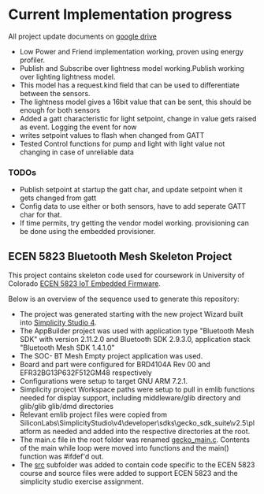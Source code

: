 # Current Implementation progress
All project update documents on [google drive](https://drive.google.com/drive/u/0/folders/1rQfYgGdwMprrHQvmEfe_ihg3yPjacLZz)

* Low Power and Friend implementation working, proven using energy profiler.
* Publish and Subscribe over lightness model working.Publish working over lighting lightness model. 
* This model has a request.kind field that can be used to differentiate between the sensors. 
* The lightness model gives a 16bit value that can be sent, this should be enough for both sensors
* Added a gatt characteristic for light setpoint, change in value gets raised as event. Logging the event for now
* writes setpoint values to flash when changed from GATT
* Tested Control functions for pump and light with light value not changing in case of unreliable data


### TODOs
* Publish setpoint at startup the gatt char, and update setpoint when it gets changed from gatt
* Config data to use either or both sensors, have to add seperate GATT char for that.
* If time permits, try getting the vendor model working. provisioning can be done using the embedded provisioner.


## ECEN 5823 Bluetooth Mesh Skeleton Project

This project contains skeleton code used for coursework in University of Colorado [ECEN 5823 IoT Embedded Firmware](https://sites.google.com/colorado.edu/ecen5823/home).

Below is an overview of the sequence used to generate this repository:
* The project was generated starting with the new project Wizard built into [Simplicity Studio 4](https://www.silabs.com/products/development-tools/software/simplicity-studio).  
* The AppBuilder project was used with application type "Bluetooth Mesh SDK" with version 2.11.2.0 and Bluetooth SDK 2.9.3.0, application stack "Bluetooth Mesh SDK 1.4.1.0"
* The SOC- BT Mesh Empty project application was used.
* Board and part were configured for BRD4104A Rev 00 and EFR32BG13P632F512GM48 respectively
* Configurations were setup to target GNU ARM 7.2.1.
* Simplicity project Workspace paths were setup to pull in emlib functions needed for display support, including middleware/glib directory and glib/glib glib/dmd directories
* Relevant emlib project files were copied from SiliconLabs\SimplicityStudio\v4\developer\sdks\gecko_sdk_suite\v2.5\platform as needed and added into the respective directories at the root.
* The main.c file in the root folder was renamed [gecko_main.c](gecko_main.c).  Contents of the main while loop were moved into functions and the main() function was #ifdef'd out.
* The [src](src) subfolder was added to contain code specific to the ECEN 5823 course and source files were added to support ECEN 5823 and the simplicity studio exercise assignment.
